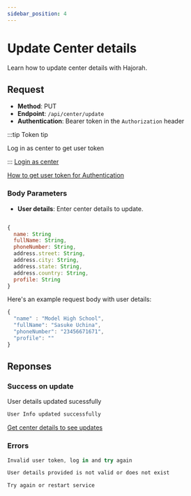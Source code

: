 ```yaml
---
sidebar_position: 4
---
```


# Update Center details

Learn how to update center details with Hajorah.

## Request

- **Method**: PUT
- **Endpoint**: `/api/center/update`
- **Authentication**: Bearer token in the `Authorization` header

:::tip Token tip

Log in as center to get user token

:::
[Login as center](./login-center.md)

[How to get user token for Authentication](../intro.md#get-user-token-for-bearer-authentication)

### Body Parameters
- **User details**: Enter center details to update.
```jsx title="other user schema"

{
  name: String
  fullName: String,
  phoneNumber: String,
  address.street: String,
  address.city: String,
  address.state: String,
  address.country: String,
  profile: String
}
```
Here's an example request body with user details:

```jsx title="updating selected details"
{
  "name" : "Model High School",
  "fullName": "Sasuke Uchina",
  "phoneNumber": "23456671671",
  "profile": ""
}
```
## Reponses
### Success on update
User details updated sucessfully

```jsx title="code 201:  success"
User Info updated successfully
```

[Get center details to see updates](./get-center.md)

### Errors
```jsx title="code 401:  Authentication failed"
Invalid user token, log in and try again
```

```jsx title="code 404:  Not found"
User details provided is not valid or does not exist
```

```jsx title="code 500:  Internal Server Error"
Try again or restart service
```
